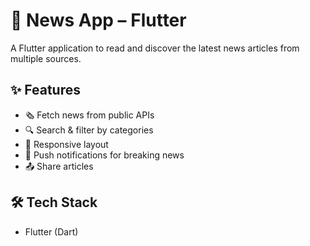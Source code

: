 # 📰 News App – Flutter

A Flutter application to read and discover the latest news articles from multiple sources.

## ✨ Features
- 🗞️ Fetch news from public APIs  
- 🔍 Search & filter by categories  
- 📱 Responsive layout  
- 🔔 Push notifications for breaking news  
- 📤 Share articles  

## 🛠 Tech Stack
- Flutter (Dart)  
 
